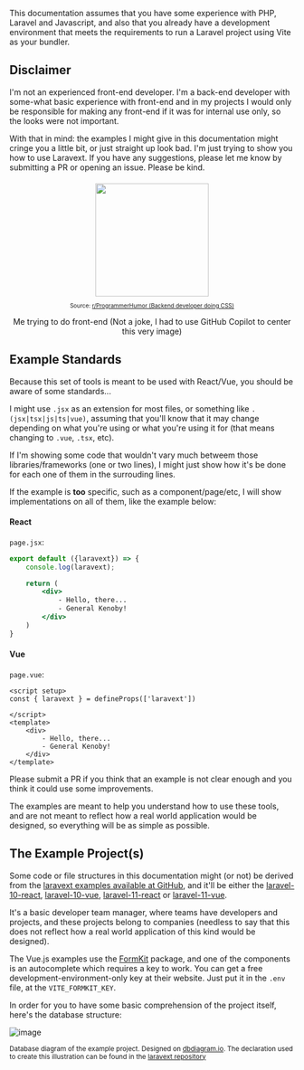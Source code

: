 
This documentation assumes that you have some experience with PHP, Laravel and Javascript, and also that you already have a development environment that meets the requirements to run a Laravel project using Vite as your bundler.

## Disclaimer

I'm not an experienced front-end developer. I'm a back-end developer with some-what basic experience with front-end and in my projects I would only be responsible for making any front-end if it was for internal use only, so the looks were not important. 

With that in mind: the examples I might give in this documentation might cringe you a little bit, or just straight up look bad. I'm just trying to show you how to use Laravext. If you have any suggestions, please let me know by submitting a PR or opening an issue. Please be kind.

<div style="text-align: center; margin-top: 20px;"> 
    <img src="/images/memes/back-end-developer-doing-css.webp" width="200px">
    <p style="font-size: 10px">Source: <a href="https://www.reddit.com/r/ProgrammerHumor/comments/8tnztu/backend_developer_doing_css/" target="_blank">r/ProgrammerHumor (Backend developer doing CSS)</a></p>
    <p style="font-size: 14px">Me trying to do front-end (Not a joke, I had to use GitHub Copilot to center this very image)</p>
</div>


## Example Standards

Because this set of tools is meant to be used with React/Vue, you should be aware of some standards...

I might use `.jsx` as an extension for most files, or something like `.(jsx|tsx|js|ts|vue)`, assuming that you'll know that it may change depending on what you're using or what you're using it for (that means changing to `.vue`, `.tsx`, etc).

If I'm showing some code that wouldn't vary much betweem those libraries/frameworks (one or two lines), I might just show how it's be done for each one of them in the surrouding lines.

If the example is **too** specific, such as a component/page/etc, I will show implementations on all of them, like the example below:

<!-- tabs:start -->

#### **React**

`page.jsx`:

```jsx
export default ({laravext}) => {
    console.log(laravext);

    return (
        <div>
            - Hello, there...
            - General Kenoby!
        </div>
    )
}
```

#### **Vue**

`page.vue`:

```vue
<script setup>
const { laravext } = defineProps(['laravext'])

</script>
<template>
    <div>
        - Hello, there...
        - General Kenoby!
    </div>
</template>
```

<!-- tabs:end -->


Please submit a PR if you think that an example is not clear enough and you think it could use some improvements.

The examples are meant to help you understand how to use these tools, and are not meant to reflect how a real world application would be designed, so everything will be as simple as possible.

## The Example Project(s)

Some code or file structures in this documentation might (or not) be derived from the [laravext examples available at GitHub](https://github.com/ArthurYdalgo/laravext/tree/main/examples), and it'll be either the [laravel-10-react](https://github.com/ArthurYdalgo/laravext/tree/main/examples/laravel-10-react), [laravel-10-vue](https://github.com/ArthurYdalgo/laravext/tree/main/examples/laravel-10-vue), [laravel-11-react](https://github.com/ArthurYdalgo/laravext/tree/main/examples/laravel-11-react) or [laravel-11-vue](https://github.com/ArthurYdalgo/laravext/tree/main/examples/laravel-11-vue). 

It's a basic developer team manager, where teams have developers and projects, and these projects belong to companies (needless to say that this does not reflect how a real world application of this kind would be designed). 

The Vue.js examples use the [FormKit](https://formkit.com/) package, and one of the components is an autocomplete which requires a key to work. You can get a free development-environment-only key at their website. Just put it in the `.env` file, at the `VITE_FORMKIT_KEY`.

In order for you to have some basic comprehension of the project itself, here's the database structure:

![image](/images/illustrations/example-developer-team-database-diagram.png)

<sup>Database diagram of the example project. Designed on [dbdiagram.io](https://dbdiagram.io). The declaration used to create this illustration can be found in the [laravext repository](https://github.com/ArthurYdalgo/laravext/tree/main/docs/images/illustrations/example-developer-team-database-diagram.dbdiagram.io)</sub>


